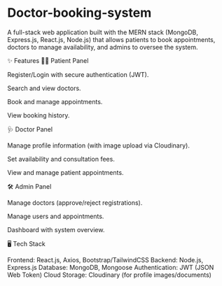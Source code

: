 ﻿# Doctor-booking-system

A full-stack web application built with the MERN stack (MongoDB, Express.js, React.js, Node.js) that allows patients to book appointments, doctors to manage availability, and admins to oversee the system.

✨ Features
👩‍⚕️ Patient Panel

Register/Login with secure authentication (JWT).

Search and view doctors.

Book and manage appointments.

View booking history.

🩺 Doctor Panel

Manage profile information (with image upload via Cloudinary).

Set availability and consultation fees.

View and manage patient appointments.

🛠️ Admin Panel

Manage doctors (approve/reject registrations).

Manage users and appointments.

Dashboard with system overview.

🖥️ Tech Stack

Frontend: React.js, Axios, Bootstrap/TailwindCSS
Backend: Node.js, Express.js
Database: MongoDB, Mongoose
Authentication: JWT (JSON Web Token)
Cloud Storage: Cloudinary (for profile images/documents)
